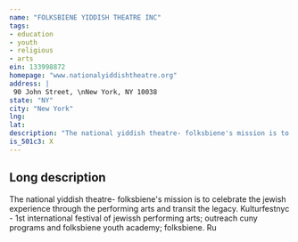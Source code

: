 ```yaml
---
name: "FOLKSBIENE YIDDISH THEATRE INC"
tags:
- education
- youth
- religious
- arts
ein: 133998872
homepage: "www.nationalyiddishtheatre.org"
address: |
 90 John Street, \nNew York, NY 10038
state: "NY"
city: "New York"
lng: 
lat: 
description: "The national yiddish theatre- folksbiene's mission is to celebrate the jewish experience through the performing arts and transit the legacy. "
is_501c3: X
---
```


## Long description

The national yiddish theatre- folksbiene's mission is to celebrate the jewish experience through the performing arts and transit the legacy. Kulturfestnyc - 1st international festival of jewissh performing arts; outreach cuny programs and folksbiene youth academy; folksbiene. Ru
